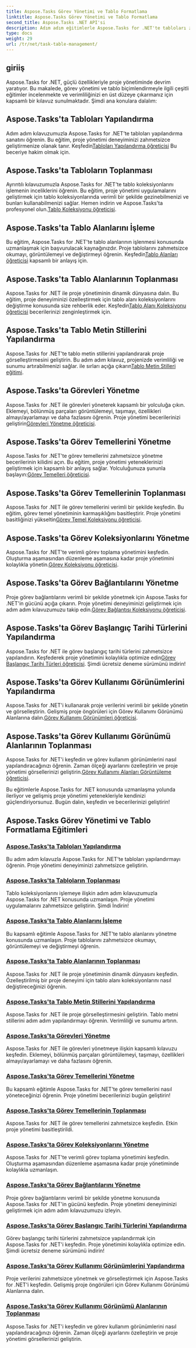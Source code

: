 ```yaml
---
title: Aspose.Tasks Görev Yönetimi ve Tablo Formatlama
linktitle: Aspose.Tasks Görev Yönetimi ve Tablo Formatlama
second_title: Aspose.Tasks .NET API'si
description: Adım adım eğitimlerle Aspose.Tasks for .NET'te tabloları zahmetsizce yapılandırın ve yönetin. Proje yönetimi verimliliğini ve sunum becerilerini geliştirin.
type: docs
weight: 29
url: /tr/net/task-table-management/
---
```

## giriiş

Aspose.Tasks for .NET, güçlü özellikleriyle proje yönetiminde devrim yaratıyor. Bu makalede, görev yönetimi ve tablo biçimlendirmeyle ilgili çeşitli eğitimler incelenmekte ve verimliliğinizi en üst düzeye çıkarmanız için kapsamlı bir kılavuz sunulmaktadır. Şimdi ana konulara dalalım:

## Aspose.Tasks'ta Tabloları Yapılandırma

Adım adım kılavuzumuzla Aspose.Tasks for .NET'te tabloları yapılandırma sanatını öğrenin. Bu eğitim, proje yönetimi deneyiminizi zahmetsizce geliştirmenize olanak tanır. Keşfedin[Tabloları Yapılandırma öğreticisi](./configuring-tables/) Bu beceriye hakim olmak için.

## Aspose.Tasks'ta Tabloların Toplanması

 Ayrıntılı kılavuzumuzla Aspose.Tasks for .NET'te tablo koleksiyonlarını işlemenin inceliklerini öğrenin. Bu eğitim, proje yönetimi uygulamalarını geliştirmek için tablo koleksiyonlarında verimli bir şekilde gezinebilmenizi ve bunları kullanabilmenizi sağlar. Hemen indirin ve Aspose.Tasks'ta profesyonel olun.[Tablo Koleksiyonu öğreticisi](./table-collection/).

## Aspose.Tasks'ta Tablo Alanlarını İşleme

 Bu eğitim, Aspose.Tasks for .NET'te tablo alanlarının işlenmesi konusunda uzmanlaşmak için başvurulacak kaynağınızdır. Proje tablolarını zahmetsizce okumayı, görüntülemeyi ve değiştirmeyi öğrenin. Keşfedin[Tablo Alanları öğreticisi](./table-fields/) kapsamlı bir anlayış için.

## Aspose.Tasks'ta Tablo Alanlarının Toplanması

Aspose.Tasks for .NET ile proje yönetiminin dinamik dünyasına dalın. Bu eğitim, proje deneyiminizi özelleştirmek için tablo alanı koleksiyonlarını değiştirme konusunda size rehberlik eder. Keşfedin[Tablo Alanı Koleksiyonu öğreticisi](./table-field-collection/) becerilerinizi zenginleştirmek için.

## Aspose.Tasks'ta Tablo Metin Stillerini Yapılandırma

 Aspose.Tasks for .NET'te tablo metin stillerini yapılandırarak proje görselleştirmesini geliştirin. Bu adım adım kılavuz, projenizde verimliliği ve sunumu artırabilmenizi sağlar. ile sırları açığa çıkarın[Tablo Metin Stilleri eğitimi](./table-text-styles/).

## Aspose.Tasks'ta Görevleri Yönetme

 Aspose.Tasks for .NET ile görevleri yöneterek kapsamlı bir yolculuğa çıkın. Eklemeyi, bölünmüş parçaları görüntülemeyi, taşımayı, özellikleri almayı/ayarlamayı ve daha fazlasını öğrenin. Proje yönetimi becerilerinizi geliştirin[Görevleri Yönetme öğreticisi](./managing-tasks/).

## Aspose.Tasks'ta Görev Temellerini Yönetme

Aspose.Tasks for .NET'te görev temellerini zahmetsizce yönetme becerilerinin kilidini açın. Bu eğitim, proje yönetimi yeteneklerinizi geliştirmek için kapsamlı bir anlayış sağlar. Yolculuğunuza şununla başlayın:[Görev Temelleri öğreticisi](./task-baselines/).

## Aspose.Tasks'ta Görev Temellerinin Toplanması

 Aspose.Tasks for .NET ile görev temellerini verimli bir şekilde keşfedin. Bu eğitim, görev temel yönetiminin karmaşıklığını basitleştirir. Proje yönetimi basitliğinizi yükseltin[Görev Temel Koleksiyonu öğreticisi](./task-baseline-collection/).

## Aspose.Tasks'ta Görev Koleksiyonlarını Yönetme

 Aspose.Tasks for .NET'te verimli görev toplama yönetimini keşfedin. Oluşturma aşamasından düzenleme aşamasına kadar proje yönetimini kolaylıkla yönetin.[Görev Koleksiyonu öğreticisi](./task-collection/).

## Aspose.Tasks'ta Görev Bağlantılarını Yönetme

 Proje görev bağlantılarını verimli bir şekilde yönetmek için Aspose.Tasks for .NET'in gücünü açığa çıkarın. Proje yönetimi deneyiminizi geliştirmek için adım adım kılavuzumuzu takip edin.[Görev Bağlantısı Koleksiyonu öğreticisi](./task-link-collection/).

## Aspose.Tasks'ta Görev Başlangıç Tarihi Türlerini Yapılandırma

 Aspose.Tasks for .NET ile görev başlangıç tarihi türlerini zahmetsizce yapılandırın. Keşfederek proje yönetimini kolaylıkla optimize edin[Görev Başlangıç Tarihi Türleri öğreticisi](./task-start-date-types/). Şimdi ücretsiz deneme sürümünü indirin!

## Aspose.Tasks'ta Görev Kullanımı Görünümlerini Yapılandırma

 Aspose.Tasks for .NET'i kullanarak proje verilerini verimli bir şekilde yönetin ve görselleştirin. Gelişmiş proje öngörüleri için Görev Kullanımı Görünümü Alanlarına dalın.[Görev Kullanımı Görünümleri öğreticisi](./task-usage-views/).

## Aspose.Tasks'ta Görev Kullanımı Görünümü Alanlarının Toplanması

 Aspose.Tasks for .NET'i keşfedin ve görev kullanım görünümlerini nasıl yapılandıracağınızı öğrenin. Zaman ölçeği ayarlarını özelleştirin ve proje yönetimi görsellerinizi geliştirin.[Görev Kullanımı Alanları Görüntüleme öğreticisi](./task-usage-view-fields/).

Bu eğitimlerle Aspose.Tasks for .NET konusunda uzmanlaşma yolunda ilerliyor ve gelişmiş proje yönetimi yetenekleriyle kendinizi güçlendiriyorsunuz. Bugün dalın, keşfedin ve becerilerinizi geliştirin!
## Aspose.Tasks Görev Yönetimi ve Tablo Formatlama Eğitimleri
### [Aspose.Tasks'ta Tabloları Yapılandırma](./configuring-tables/)
Bu adım adım kılavuzla Aspose.Tasks for .NET'te tabloları yapılandırmayı öğrenin. Proje yönetimi deneyiminizi zahmetsizce geliştirin.
### [Aspose.Tasks'ta Tabloların Toplanması](./table-collection/)
Tablo koleksiyonlarını işlemeye ilişkin adım adım kılavuzumuzla Aspose.Tasks for .NET konusunda uzmanlaşın. Proje yönetimi uygulamalarını zahmetsizce geliştirin. Şimdi İndirin!
### [Aspose.Tasks'ta Tablo Alanlarını İşleme](./table-fields/)
Bu kapsamlı eğitimle Aspose.Tasks for .NET'te tablo alanlarını yönetme konusunda uzmanlaşın. Proje tablolarını zahmetsizce okumayı, görüntülemeyi ve değiştirmeyi öğrenin.
### [Aspose.Tasks'ta Tablo Alanlarının Toplanması](./table-field-collection/)
Aspose.Tasks for .NET ile proje yönetiminin dinamik dünyasını keşfedin. Özelleştirilmiş bir proje deneyimi için tablo alanı koleksiyonlarını nasıl değiştireceğinizi öğrenin.
### [Aspose.Tasks'ta Tablo Metin Stillerini Yapılandırma](./table-text-styles/)
Aspose.Tasks for .NET ile proje görselleştirmesini geliştirin. Tablo metni stillerini adım adım yapılandırmayı öğrenin. Verimliliği ve sunumu artırın.
### [Aspose.Tasks'ta Görevleri Yönetme](./managing-tasks/)
Aspose.Tasks for .NET ile görevleri yönetmeye ilişkin kapsamlı kılavuzu keşfedin. Eklemeyi, bölünmüş parçaları görüntülemeyi, taşımayı, özellikleri almayı/ayarlamayı ve daha fazlasını öğrenin.
### [Aspose.Tasks'ta Görev Temellerini Yönetme](./task-baselines/)
Bu kapsamlı eğitimle Aspose.Tasks for .NET'te görev temellerini nasıl yöneteceğinizi öğrenin. Proje yönetimi becerilerinizi bugün geliştirin!
### [Aspose.Tasks'ta Görev Temellerinin Toplanması](./task-baseline-collection/)
Aspose.Tasks for .NET ile görev temellerini zahmetsizce keşfedin. Etkin proje yönetimi basitleştirildi.
### [Aspose.Tasks'ta Görev Koleksiyonlarını Yönetme](./task-collection/)
Aspose.Tasks for .NET'te verimli görev toplama yönetimini keşfedin. Oluşturma aşamasından düzenleme aşamasına kadar proje yönetiminde kolaylıkla uzmanlaşın.
### [Aspose.Tasks'ta Görev Bağlantılarını Yönetme](./task-link-collection/)
Proje görev bağlantılarını verimli bir şekilde yönetme konusunda Aspose.Tasks for .NET'in gücünü keşfedin. Proje yönetimi deneyiminizi geliştirmek için adım adım kılavuzumuzu izleyin.
### [Aspose.Tasks'ta Görev Başlangıç Tarihi Türlerini Yapılandırma](./task-start-date-types/)
Görev başlangıç tarihi türlerini zahmetsizce yapılandırmak için Aspose.Tasks for .NET'i keşfedin. Proje yönetimini kolaylıkla optimize edin. Şimdi ücretsiz deneme sürümünü indirin!
### [Aspose.Tasks'ta Görev Kullanımı Görünümlerini Yapılandırma](./task-usage-views/)
Proje verilerini zahmetsizce yönetmek ve görselleştirmek için Aspose.Tasks for .NET'i keşfedin. Gelişmiş proje öngörüleri için Görev Kullanımı Görünümü Alanlarına dalın.
### [Aspose.Tasks'ta Görev Kullanımı Görünümü Alanlarının Toplanması](./task-usage-view-fields/)
Aspose.Tasks for .NET'i keşfedin ve görev kullanım görünümlerini nasıl yapılandıracağınızı öğrenin. Zaman ölçeği ayarlarını özelleştirin ve proje yönetimi görsellerinizi geliştirin.